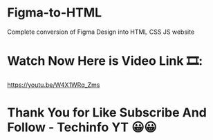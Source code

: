 # Figma-to-HTML
Complete conversion of Figma Design into HTML CSS JS website

# Watch Now Here is Video Link 🎞:
https://youtu.be/W4X1WRq_Zms

# Thank You for Like Subscribe And Follow - Techinfo YT 😀😀
